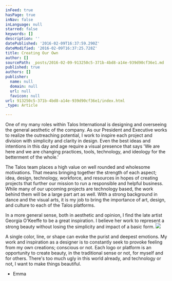```yaml
---
inFeed: true
hasPage: true
inNav: false
inLanguage: null
starred: false
keywords: []
description: ''
datePublished: '2016-02-09T16:37:59.290Z'
dateModified: '2016-02-09T16:37:25.728Z'
title: Creating Our Own
author: []
sourcePath: _posts/2016-02-09-913250c5-371b-4bd8-a14e-939d90cf36e1.md
published: true
authors: []
publisher:
  name: null
  domain: null
  url: null
  favicon: null
url: 913250c5-371b-4bd8-a14e-939d90cf36e1/index.html
_type: Article

---
```

One of my many roles within Talos International is designing and overseeing the general aesthetic of the company. As our President and Executive works to realize the outreaching potential, I work to inspire each project and division with simplicity and clarity in design. Even the best ideas and intentions in this day and age require a visual presence that says 'We are here and we are changing practices, tools, technology, and ideology for the betterment of the whole.'

The Talos team places a high value on well rounded and wholesome motivations. That means bringing together the strength of each aspect; idea, design, technology, workforce, and resources in hopes of creating projects that further our mission to run a responsible and helpful business. While many of our upcoming projects are technology based, the work behind them will be a large part art as well. With a strong background in dance and the visual arts, it is my job to bring the importance of art, design, and culture to each of the Talos platforms. 

In a more general sense, both in aesthetic and opinion, I find the late artist Georgia O'Keeffe to be a great inspiration. I believe her work to represent a strong beauty without losing the simplicity and impact of a basic form.
![](https://the-grid-user-content.s3-us-west-2.amazonaws.com/46ea0aea-df5d-4e3e-814b-6e022d27f418.jpg)

A single color, line, or shape can evoke the purist and deepest emotions. My work and inspiration as a designer is to constantly seek to provoke feeling from my own creations; conscious or not. Each logo or platform is an opportunity to create beauty, in the traditional sense or not, for myself and for others. There's too much ugly in this world already, and technology or not, I want to make things beautiful. 

- Emma